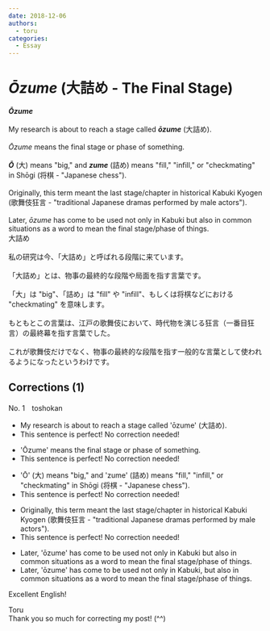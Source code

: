 ```yaml
---
date: 2018-12-06
authors:
  - toru
categories:
  - Essay
---
```


<h1 id="subject_show"><strong><em>Ōzume</strong></em> (大詰め - The Final Stage)</h1>
<div class="date" hidden>Dec 6, 2018 06:44</div>
<div id="post"><div id="body_show_ori">
<strong><em>Ōzume</strong></em><br/><br/>My research is about to reach a stage called <strong><em>ōzume</em></strong> (大詰め).<br/><br/><em>Ōzume</em> means the final stage or phase of something.<br/><br/><strong><em>Ō</em></strong> (大) means "big," and <strong><em>zume</em></strong> (詰め) means "fill," "infill," or "checkmating" in Shōgi (将棋 - "Japanese chess").<br/><br/>Originally, this term meant the last stage/chapter in historical Kabuki Kyogen (歌舞伎狂言 - "traditional Japanese dramas performed by male actors").<br/><br/>Later, <em>ōzume</em> has come to be used not only in Kabuki but also in common situations as a word to mean the final stage/phase of things.
</div></div>

<!-- more -->

<div id="post_ja"><div id="body_show_mo">
大詰め<br/><br/>私の研究は今、「大詰め」と呼ばれる段階に来ています。<br/><br/>「大詰め」とは、物事の最終的な段階や局面を指す言葉です。<br/><br/>「大」は "big"、「詰め」は "fill" や "infill"、もしくは将棋などにおける "checkmating" を意味します。<br/><br/>もともとこの言葉は、江戸の歌舞伎において、時代物を演じる狂言（一番目狂言）の最終幕を指す言葉でした。<br/><br/>これが歌舞伎だけでなく、物事の最終的な段階を指す一般的な言葉として使われるようになったというわけです。
</div></div>

## Corrections (1)
<div id="block"><div class="first_name"> No. 1　<span class="just_name">toshokan</span></div><div id="block2">
<ul class="correction_field">
<li class="incorrect">My research is about to reach a stage called 'ōzume' (大詰め).</li>
<li class="corrected perfect">This sentence is perfect! No correction needed!</li>
</ul>
<ul class="correction_field">
<li class="incorrect">'Ōzume' means the final stage or phase of something.</li>
<li class="corrected perfect">This sentence is perfect! No correction needed!</li>
</ul>
<ul class="correction_field">
<li class="incorrect">'Ō' (大) means "big," and 'zume' (詰め) means "fill," "infill," or "checkmating" in Shōgi (将棋 - "Japanese chess").</li>
<li class="corrected perfect">This sentence is perfect! No correction needed!</li>
</ul>
<ul class="correction_field">
<li class="incorrect">Originally, this term meant the last stage/chapter in historical Kabuki Kyogen (歌舞伎狂言 - "traditional Japanese dramas performed by male actors").</li>
<li class="corrected perfect">This sentence is perfect! No correction needed!</li>
</ul>
<ul class="correction_field">
<li class="incorrect">Later, 'ōzume' has come to be used not only in Kabuki but also in common situations as a word to mean the final stage/phase of things.</li>
<li class="corrected correct">
Later, 'ōzume' has come to be used not only in Kabuki, but also in common situations as a word to mean the final stage/phase of things.
</li>
</ul>
<p class="comment_small">
 Excellent English!
</p>

</div><div class="name"><span class="just_name">Toru</span><br>
Thank you so much for correcting my post! (^^)
</div>
</div>
